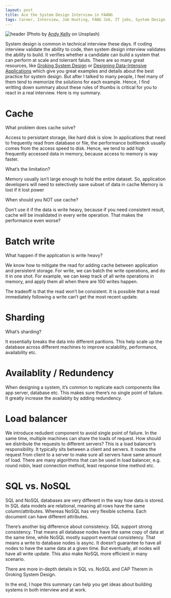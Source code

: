 ```yaml
---
layout: post
title: Ace the System Design Interview in FAANG
tags: Career, Interview, Job Hunting, FANG Job, IT jobs, System Design
---
```


![header](https://miro.medium.com/max/5472/0*JDJ47S42LYReZ7kr)
(Photo by [Andy Kelly](https://unsplash.com/@isaacmsmith?utm_source=medium&utm_medium=referral) on Unsplash)


System design is common in technical interview these days. If coding interview validate the ability to code, then system design interview validates the ability to build. It verifies whether a candidate can build a system that can perform at scale and tolerrant faluts. There are so many great resources, like [Groking System Design](https://www.educative.io/courses/grokking-the-system-design-interview) or [Designing Data-Intensive Applications](https://www.amazon.com/gp/product/1449373321/ref=as_li_tl?ie=UTF8&camp=1789&creative=9325&creativeASIN=1449373321&linkCode=as2&tag=blog023b-20&linkId=c2a54da05c554be38ae17a0a7c1a0046) which give you great examples and details about the best practice for system design. But after I talked to many people, I feel many of them tend to memorize the solutions for each example. Hence, I find writting down summary about these rules of thumbs is critical for you to react in a real interview. Here is my summary.


# Cache
What problem does cache solve?


Access to persistant storage, like hard disk is slow. In applications that need to frequently read from database or file, the performance bottleneck usually comes from the access speed to disk. Hence, we tend to add high frequently accessed data in memory, because access to memory is way faster.


What’s the limitation?

Memory usually isn’t large enough to hold the entire dataset. So, application developers will need to selectively save subset of data in cache
Memory is lost if it lost power


When should you NOT use cache?

Don’t use it if the data is write heavy, because if you need consistent result, cache will be invalidated in every write operation. That makes the performance even worse?


# Batch write

What happen if the application is write heavy?


We know how to mitigate the read for adding cache between application and persistent storage. For write, we can batch the write operations, and do it in one shot. For example, we can keep track of all write operations in memory, and apply them all when there are 100 writes happen.


The tradeoff is that the read won’t be consistent. It is possible that a read immediately following a write can’t get the most recent update.

# Sharding

What’s sharding?


It essentially breaks the data into different paritions. This help scale up the database across different machines to improve scalability, performance, availability etc.

# Availablity / Redundency
When designing a system, it’s common to replicate each components like app server, database etc. This makes sure there’s no single point of failure. It greatly increase the availabity by adding redundency.

# Load balancer
We introduce redudent component to avoid single point of failure. In the same time, multiple machines can share the loads of request. How should we distribute the requests to different servers? This is a load balancer’s responsibility. It typically sits between a client and servers. It routes the request from client to a server to make sure all servers have same amount of load. There are many algorithms that can be used in load balancer, e.g. round robin, least connection method, least response time method etc.

# SQL vs. NoSQL
SQL and NoSQL databases are very different in the way how data is stored. In SQL data models are relational, meaning all rows have the same column/attributes. Whereas NoSQL has very flexible schema. Each document can have different attributes.


There’s another big difference about consistency. SQL support strong consistency. That means all database nodes have the same copy of data at the same time, while NoSQL mostly support eventual consistency. That means a write to database nodes is async. It doesn’t guarantee to have all nodes to have the same data at a given time. But eventually, all nodes will have all write update. This also make NoSQL more efficient in many scenario.


There are more in-depth details in SQL vs. NoSQL and CAP Therem in Groking System Design.


In the end, I hope this summary can help you get ideas about building systems in both interview and at work.

